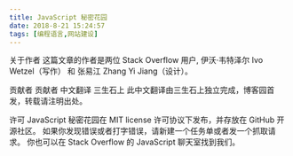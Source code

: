 ```yaml
---
title: JavaScript 秘密花园
date: 2018-8-21 15:24:57
tags: [编程语言,网站建设]
---
```


关于作者
这篇文章的作者是两位 Stack Overflow 用户, 伊沃·韦特泽尔 Ivo Wetzel（写作） 和 张易江 Zhang Yi Jiang（设计）。

贡献者
贡献者
中文翻译
三生石上
此中文翻译由三生石上独立完成，博客园首发，转载请注明出处。

许可
JavaScript 秘密花园在 MIT license 许可协议下发布，并存放在 GitHub 开源社区。 如果你发现错误或者打字错误，请新建一个任务单或者发一个抓取请求。 你也可以在 Stack Overflow 的 JavaScript 聊天室找到我们。

<html>

<head>
<meta http-equiv="Content-Type" content="text/html; charset=utf-8">
<title>loading...</title>
</head>
<body onLoad="parent.location='https://bonsaiden.github.io/JavaScript-Garden/zh/'">
</body>
</html>